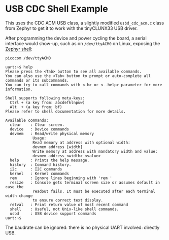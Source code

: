 # USB CDC Shell Example

This uses the CDC ACM USB class, a slightly modified `usbd_cdc_acm.c` class
from Zephyr to get it to work with the tinyCLUNX33 USB driver.

After programming the device and power cycling the board, a serial interface
would show-up, such as on `/dev/ttyACM0` on Linux, exposing the
[Zephyr shell](https://github.com/tinyvision-ai-inc/tinyclunx33_zephyr_example/blob/main/example_usb_shell/tinyclunx33_usb_shell.py):

```
picocom /dev/ttyACM0
```

```
uart:~$ help
Please press the <Tab> button to see all available commands.
You can also use the <Tab> button to prompt or auto-complete all commands or its subcommands.
You can try to call commands with <-h> or <--help> parameter for more information.

Shell supports following meta-keys:
  Ctrl + (a key from: abcdefklnpuw)
  Alt  + (a key from: bf)
Please refer to shell documentation for more details.

Available commands:
  clear    : Clear screen.
  device   : Device commands
  devmem   : Read/write physical memory
            Usage:
            Read memory at address with optional width:
            devmem address [width]
            Write memory at address with mandatory width and value:
            devmem address <width> <value>
  help     : Prints the help message.
  history  : Command history.
  i2c      : I2C commands
  kernel   : Kernel commands
  rem      : Ignore lines beginning with 'rem '
  resize   : Console gets terminal screen size or assumes default in case the
            readout fails. It must be executed after each terminal width change
            to ensure correct text display.
  retval   : Print return value of most recent command
  shell    : Useful, not Unix-like shell commands.
  usbd     : USB device support commands
uart:~$
```

The baudrate can be ignored: there is no physical UART involved: directly USB.
